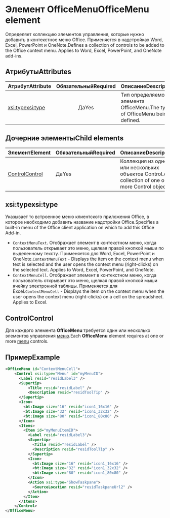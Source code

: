 # <a name="officemenu-element"></a><span data-ttu-id="46f0f-101">Элемент OfficeMenu</span><span class="sxs-lookup"><span data-stu-id="46f0f-101">OfficeMenu element</span></span>

<span data-ttu-id="46f0f-p101">Определяет коллекцию элементов управления, которые нужно добавить в контекстное меню Office. Применяется в надстройках Word, Excel, PowerPoint и OneNote.</span><span class="sxs-lookup"><span data-stu-id="46f0f-p101">Defines a collection of controls to be added to the Office context menu. Applies to Word, Excel, PowerPoint, and OneNote add-ins.</span></span>

## <a name="attributes"></a><span data-ttu-id="46f0f-104">Атрибуты</span><span class="sxs-lookup"><span data-stu-id="46f0f-104">Attributes</span></span>

| <span data-ttu-id="46f0f-105">Атрибут</span><span class="sxs-lookup"><span data-stu-id="46f0f-105">Attribute</span></span>            | <span data-ttu-id="46f0f-106">Обязательный</span><span class="sxs-lookup"><span data-stu-id="46f0f-106">Required</span></span> | <span data-ttu-id="46f0f-107">Описание</span><span class="sxs-lookup"><span data-stu-id="46f0f-107">Description</span></span>                          |
|:---------------------|:--------:|:-------------------------------------|
| [<span data-ttu-id="46f0f-108">xsi:type</span><span class="sxs-lookup"><span data-stu-id="46f0f-108">xsi:type</span></span>](#xsitype) | <span data-ttu-id="46f0f-109">Да</span><span class="sxs-lookup"><span data-stu-id="46f0f-109">Yes</span></span>      | <span data-ttu-id="46f0f-110">Тип определяемого элемента OfficeMenu.</span><span class="sxs-lookup"><span data-stu-id="46f0f-110">The type of OfficeMenu being defined.</span></span>|

## <a name="child-elements"></a><span data-ttu-id="46f0f-111">Дочерние элементы</span><span class="sxs-lookup"><span data-stu-id="46f0f-111">Child elements</span></span>

|  <span data-ttu-id="46f0f-112">Элемент</span><span class="sxs-lookup"><span data-stu-id="46f0f-112">Element</span></span> |  <span data-ttu-id="46f0f-113">Обязательный</span><span class="sxs-lookup"><span data-stu-id="46f0f-113">Required</span></span>  |  <span data-ttu-id="46f0f-114">Описание</span><span class="sxs-lookup"><span data-stu-id="46f0f-114">Description</span></span>  |
|:-----|:-----|:-----|
|  [<span data-ttu-id="46f0f-115">Control</span><span class="sxs-lookup"><span data-stu-id="46f0f-115">Control</span></span>](#control)    | <span data-ttu-id="46f0f-116">Да</span><span class="sxs-lookup"><span data-stu-id="46f0f-116">Yes</span></span> |  <span data-ttu-id="46f0f-117">Коллекция из одного или нескольких объектов Control.</span><span class="sxs-lookup"><span data-stu-id="46f0f-117">A collection of one or more Control objects.</span></span>  |

## <a name="xsitype"></a><span data-ttu-id="46f0f-118">xsi:type</span><span class="sxs-lookup"><span data-stu-id="46f0f-118">xsi:type</span></span>

<span data-ttu-id="46f0f-119">Указывает то встроенное меню клиентского приложения Office, в которое необходимо добавить название надстройки Office.</span><span class="sxs-lookup"><span data-stu-id="46f0f-119">Specifies a built-in menu of the Office client application on which to add this Office Add-in.</span></span>

- <span data-ttu-id="46f0f-p102">`ContextMenuText`. Отображает элемент в контекстном меню, когда пользователь открывает это меню, щелкая правой кнопкой мыши по выделенному тексту. Применяется для Word, Excel, PowerPoint и OneNote.</span><span class="sxs-lookup"><span data-stu-id="46f0f-p102">`ContextMenuText` -  Displays the item on the context menu when text is selected and the user opens the context menu (right-clicks) on the selected text. Applies to Word, Excel, PowerPoint, and OneNote.</span></span>
- <span data-ttu-id="46f0f-p103">`ContextMenuCell`. Отображает элемент в контекстном меню, когда пользователь открывает это меню, щелкая правой кнопкой мыши ячейку электронной таблицы. Применяется для Excel.</span><span class="sxs-lookup"><span data-stu-id="46f0f-p103">`ContextMenuCell` -  Displays the item on the context menu when the user opens the context menu (right-clicks) on a cell on the spreadsheet. Applies to Excel.</span></span> 

## <a name="control"></a><span data-ttu-id="46f0f-124">Control</span><span class="sxs-lookup"><span data-stu-id="46f0f-124">Control</span></span>

<span data-ttu-id="46f0f-125">Для каждого элемента **OfficeMenu** требуется один или несколько элементов управления [меню](control.md#menu-dropdown-button-controls).</span><span class="sxs-lookup"><span data-stu-id="46f0f-125">Each **OfficeMenu** element requires at one or more [menu](control.md#menu-dropdown-button-controls) controls.</span></span> 

## <a name="example"></a><span data-ttu-id="46f0f-126">Пример</span><span class="sxs-lookup"><span data-stu-id="46f0f-126">Example</span></span>

```xml
<OfficeMenu id="ContextMenuCell">
    <Control xsi:type="Menu" id="myMenuID">
      <Label resid="residLabel3" />
      <Supertip>
          <Title resid="residLabel" />
          <Description resid="residToolTip" />
      </Supertip>   
      <Icon>
        <bt:Image size="16" resid="icon1_16x16" />
        <bt:Image size="32" resid="icon1_32x32" />
        <bt:Image size="80" resid="icon1_80x80" />
      </Icon>    
      <Items>
        <Item id="myMenuItemID">
          <Label resid="residLabel3"/>
          <Supertip>
            <Title resid="residLabel" />
            <Description resid="residToolTip" />
          </Supertip>
          <Icon>
            <bt:Image size="16" resid="icon1_16x16" />
            <bt:Image size="32" resid="icon1_32x32" />
            <bt:Image size="80" resid="icon1_80x80" />
          </Icon>    
          <Action xsi:type="ShowTaskpane">
            <SourceLocation resid="residTaskpaneUrl2" />    
          </Action>    
        </Item>
      </Items>
    </Control>   
</OfficeMenu>
```
